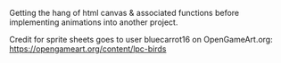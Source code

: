 Getting the hang of html canvas & associated functions before implementing animations into another project.

Credit for sprite sheets goes to user bluecarrot16 on OpenGameArt.org: https://opengameart.org/content/lpc-birds